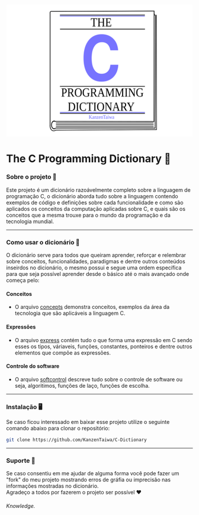 ![Dictionary](./assets/Book-US_EN.png)  

# The C Programming Dictionary 📘

### Sobre o projeto 📃 
 Este projeto é um dicionário razoávelmente completo sobre a linguagem de programação C, o dicionário aborda tudo sobre a linguagem contendo
exemplos de código e definições sobre cada funcionalidade e como são aplicados os conceitos da computação aplicadas sobre C,
e quais são os conceitos que a mesma trouxe para o mundo da programação e da tecnologia mundial.
___

### Como usar o dicionário 📖
 O dicionário serve para todos que queiram aprender, reforçar e relembrar sobre conceitos, funcionalidades, paradigmas e dentre outros conteúdos inseirdos
no dicionário, o mesmo possui e segue uma ordem específica para que seja possível aprender desde o básico até o mais avançado onde começa pelo:
 
#### Conceitos
 - O arquivo [concepts](./concepts.md) demonstra conceitos, exemplos da área da tecnologia que são aplicáveis a linguagem C.

#### Expressões
 - O arquivo [express](./express.md) contém tudo o que forma uma expressão em C sendo esses os tipos, váriaveis, funções, constantes, ponteiros
e dentre outros elementos que compõe as expressões.
 
#### Controle do software
 - O arquivo [softcontrol](./softcontrol.md) descreve tudo sobre o controle de software ou seja, algoritimos, funções de laço, funções de escolha.
___

### Instalação 🖥️
 Se caso ficou interessado em baixar esse projeto utilize o seguinte comando abaixo para clonar o repositório:

```sh
git clone https://github.com/KanzenTaiwa/C-Dictionary
```
___

### Suporte 💪

 Se caso consentiu em me ajudar de alguma forma você pode fazer um "fork" do meu projeto mostrando erros de gráfia ou imprecisão nas informações
mostradas no dicionário.  
 Agradeço a todos por fazerem o projeto ser possível ❤️

###### Knowledge.
